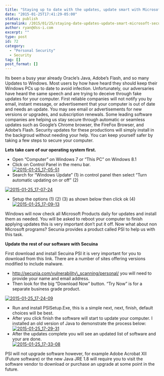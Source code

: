 ```yaml
---
title: "Staying up to date with the updates, update smart with Microsoft and Secunia"
date: "2015-01-25T17:41:29-05:00"
status: publish
permalink: /2015/01/25/staying-date-updates-update-smart-microsoft-secunia
author: ryan@dss-i.com
excerpt: ""
type: post
id: 72
category:
  - "Personal Security"
  - Security
tag: []
post_format: []
---
```


Its been a busy year already Oracle’s Java, Adobe’s Flash, and so many Updates to Windows. Most users by how have heard they should keep their Windows PCs up to date to avoid infection. Unfortunately, our adversaries have heard the same speech and are trying to deceive through fake updates for your computer. First reliable companies will not notify you by email, instant message, or advertisement that your computer is out of date and needs an update. You may see email or advertisements for new versions or upgrades, and subscription renewals. Some leading software companies are helping us stay secure through automatic or seamless updates such as Google’s Chrome browser, the FireFox Browser, and Adobe’s Flash. Security updates for these productions will simply install in the backgroud without needing your help. You can keep yourself safer by taking a few steps to secure your computer.

**Lets take care of our operating system first.**

- Open “Computer” on Windows 7 or “This PC” on Windows 8.1
- Click on Control Panel in the menu bar.  
  [![2015-01-25_17-05-51](https://i0.wp.com/www.rfaircloth.com/wp-content/uploads/2015/01/2015-01-25_17-05-51.png?resize=1100%2C81)](https://i0.wp.com/www.rfaircloth.com/wp-content/uploads/2015/01/2015-01-25_17-05-51.png)
- Search for “Windows Update” (1) in control panel then select “Turn automatic updating on or off” (2)

[![2015-01-25_17-07-24](https://i0.wp.com/www.rfaircloth.com/wp-content/uploads/2015/01/2015-01-25_17-07-24.png?resize=1100%2C527)](https://i0.wp.com/www.rfaircloth.com/wp-content/uploads/2015/01/2015-01-25_17-07-24.png)

- Setup the options (1) (2) (3) as shown below then click ok (4)  
  [![2015-01-25_17-09-13](https://i0.wp.com/www.rfaircloth.com/wp-content/uploads/2015/01/2015-01-25_17-09-13.png?resize=1100%2C527)](https://i0.wp.com/www.rfaircloth.com/wp-content/uploads/2015/01/2015-01-25_17-09-13.png)

Windows will now check all Microsoft Products daily for updates and install them as needed. You will be asked to reboot your computer to finish applying updates this is very important don’t put it off. Now what about non Microsoft programs? Secunia provides a product called PSI to help us with this task.

**Update the rest of our software with Secuina**

First download and install Secuina PSI it is very important for you to download from this link. There are a number of sites offering versions modified to include malware.

- http://secunia.com/vulnerability\_scanning/personal/ you will need to provide your name and email address.
- Then look for the big “Download Now” button. “Try Now” is for a separate business grade product.

[![2015-01-25_17-24-09](https://i0.wp.com/www.rfaircloth.com/wp-content/uploads/2015/01/2015-01-25_17-24-09.png?resize=735%2C235)](https://i0.wp.com/www.rfaircloth.com/wp-content/uploads/2015/01/2015-01-25_17-24-09.png)

- Run and install PSISetup.Exe, this is a simple next, next, finish, default choices will be best.
- After you click finish the software will start to update your computer. I installed an old version of Java to demonstrate the process below:  
  [![2015-01-25_17-29-31](https://i0.wp.com/www.rfaircloth.com/wp-content/uploads/2015/01/2015-01-25_17-29-31.png?resize=859%2C676)](https://i0.wp.com/www.rfaircloth.com/wp-content/uploads/2015/01/2015-01-25_17-29-31.png)
- After the updates complete you will see an updated list of software and your are done.  
  [![2015-01-25_17-33-08](https://i0.wp.com/www.rfaircloth.com/wp-content/uploads/2015/01/2015-01-25_17-33-08.png?resize=1053%2C805)](https://i0.wp.com/www.rfaircloth.com/wp-content/uploads/2015/01/2015-01-25_17-33-08.png)

PSI will not upgrade software however, for example Adobe Acrobat XII (Future software) or the new Java JRE 1.8 will require you to visit the software vendor to download or purchase an upgrade at some point in the future.
